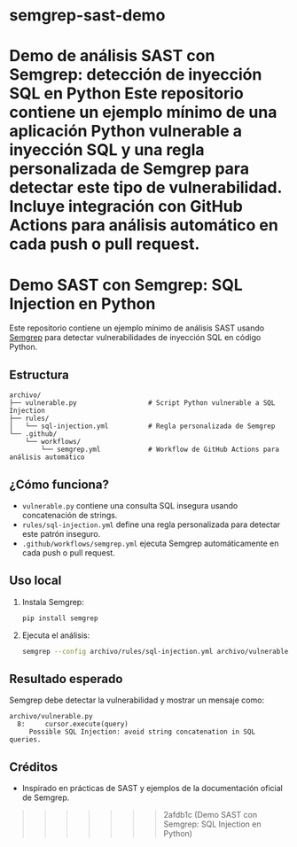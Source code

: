 # semgrep-sast-demo

Demo de análisis SAST con Semgrep: detección de inyección SQL en Python  Este repositorio contiene un ejemplo mínimo de una aplicación Python vulnerable a inyección SQL y una regla personalizada de Semgrep para detectar este tipo de vulnerabilidad. Incluye integración con GitHub Actions para análisis automático en cada push o pull request.
=======
# Demo SAST con Semgrep: SQL Injection en Python

Este repositorio contiene un ejemplo mínimo de análisis SAST usando [Semgrep](https://semgrep.dev/) para detectar vulnerabilidades de inyección SQL en código Python.

## Estructura

```
archivo/
├── vulnerable.py                  # Script Python vulnerable a SQL Injection
├── rules/
│   └── sql-injection.yml          # Regla personalizada de Semgrep
└── .github/
    └── workflows/
        └── semgrep.yml            # Workflow de GitHub Actions para análisis automático
```

## ¿Cómo funciona?

- `vulnerable.py` contiene una consulta SQL insegura usando concatenación de strings.
- `rules/sql-injection.yml` define una regla personalizada para detectar este patrón inseguro.
- `.github/workflows/semgrep.yml` ejecuta Semgrep automáticamente en cada push o pull request.

## Uso local

1. Instala Semgrep:
   ```sh
   pip install semgrep
   ```
2. Ejecuta el análisis:
   ```sh
   semgrep --config archivo/rules/sql-injection.yml archivo/vulnerable.py
   ```

## Resultado esperado

Semgrep debe detectar la vulnerabilidad y mostrar un mensaje como:
```
archivo/vulnerable.py
  8:     cursor.execute(query)
     Possible SQL Injection: avoid string concatenation in SQL queries.
```

## Créditos
- Inspirado en prácticas de SAST y ejemplos de la documentación oficial de Semgrep.
>>>>>>> 2afdb1c (Demo SAST con Semgrep: SQL Injection en Python)
